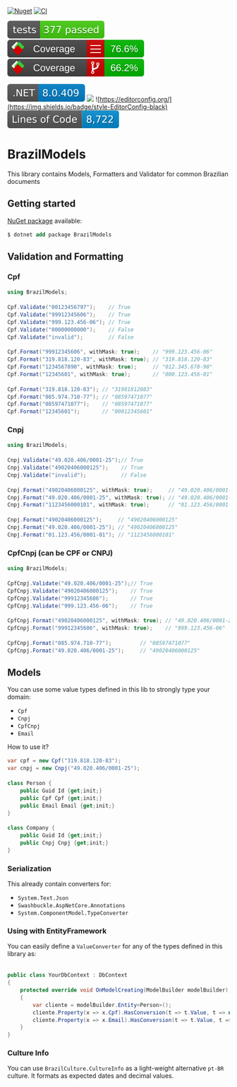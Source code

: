 [![Nuget](https://img.shields.io/nuget/v/BrazilModels.svg?style=flat)](https://www.nuget.org/packages/BrazilModels)
[![CI](https://github.com/lucasteles/BrazilModels/actions/workflows/ci.yml/badge.svg)](https://github.com/lucasteles/BrazilModels/actions/workflows/ci.yml)

![](https://raw.githubusercontent.com/lucasteles/BrazilModels/site/test_report_badge.svg)
![](https://raw.githubusercontent.com/lucasteles/BrazilModels/site/badge_linecoverage.svg)
![](https://raw.githubusercontent.com/lucasteles/BrazilModels/site/badge_branchcoverage.svg)

![](https://raw.githubusercontent.com/lucasteles/BrazilModels/site/dotnet_version_badge.svg)
![](https://img.shields.io/badge/Lang-C%23-green)
![https://editorconfig.org/](https://img.shields.io/badge/style-EditorConfig-black)
![](https://raw.githubusercontent.com/lucasteles/BrazilModels/site/lines_badge.svg)

# BrazilModels

This library contains Models, Formatters and Validator for common Brazilian documents

## Getting started

[NuGet package](https://www.nuget.org/packages/BrazilModels) available:

```ps
$ dotnet add package BrazilModels
```

## Validation and Formatting

### Cpf

```cs
using BrazilModels;

Cpf.Validate("00123456797");    // True
Cpf.Validate("99912345606");    // True
Cpf.Validate("999.123.456-06"); // True
Cpf.Validate("00000000000");    // False
Cpf.Validate("invalid");        // False

Cpf.Format("99912345606", withMask: true);    // "999.123.456-06"
Cpf.Format("319.818.120-83", withMask: true); // "319.818.120-83"
Cpf.Format("1234567890", withMask: true);     // "012.345.678-90"
Cpf.Format("12345601", withMask: true);       // "000.123.456-01"

Cpf.Format("319.818.120-83"); // "31981812083"
Cpf.Format("085.974.710-77"); // "08597471077"
Cpf.Format("08597471077");    // "08597471077"
Cpf.Format("12345601");       // "00012345601"
```

### Cnpj

```cs
using BrazilModels;

Cnpj.Validate("49.020.406/0001-25");// True
Cnpj.Validate("49020406000125");    // True
Cnpj.Validate("invalid");           // False

Cnpj.Format("49020406000125", withMask: true);     // "49.020.406/0001-25"
Cnpj.Format("49.020.406/0001-25", withMask: true); // "49.020.406/0001-25"
Cnpj.Format("1123456000101", withMask: true);      // "01.123.456/0001-01"

Cnpj.Format("49020406000125");     // "49020406000125"
Cnpj.Format("49.020.406/0001-25"); // "49020406000125"
Cnpj.Format("01.123.456/0001-01"); // "1123456000101"
```

### CpfCnpj (can be CPF or CNPJ)

```cs
using BrazilModels;

CpfCnpj.Validate("49.020.406/0001-25");// True
CpfCnpj.Validate("49020406000125");    // True
CpfCnpj.Validate("99912345606");       // True
CpfCnpj.Validate("999.123.456-06");    // True

CpfCnpj.Format("49020406000125", withMask: true); // "49.020.406/0001-25"
CpfCnpj.Format("99912345606", withMask: true);    // "999.123.456-06"

CpfCnpj.Format("085.974.710-77");         // "08597471077"
CpfCnpj.Format("49.020.406/0001-25");     // "49020406000125"
```

## Models

You can use some value types defined in this lib to strongly type your domain:

- `Cpf`
- `Cnpj`
- `CpfCnpj`
- `Email`

How to use it?

```cs
var cpf = new Cpf("319.818.120-83");
var cnpj = new Cnpj("49.020.406/0001-25");

class Person {
    public Guid Id {get;init;}
    public Cpf Cpf {get;init;}
    public Email Email {get;init;}
}

class Company {
    public Guid Id {get;init;}
    public Cnpj Cnpj {get;init;}
}

```

### Serialization

This already contain converters for:

- `System.Text.Json`
- `Swashbuckle.AspNetCore.Annotations`
- `System.ComponentModel.TypeConverter`

### Using with EntityFramework

You can easily define a `ValueConverter` for any of the types defined in this library as:

```cs

public class YourDbContext : DbContext
{
    protected override void OnModelCreating(ModelBuilder modelBuilder)
    {
        var cliente = modelBuilder.Entity<Person>();
        cliente.Property(x => x.Cpf).HasConversion(t => t.Value, t => new(t));
        cliente.Property(x => x.Email).HasConversion(t => t.Value, t => new(t));
    }
}

```

### Culture Info

You can use  `BrazilCulture.CultureInfo` as a light-weight alternative `pt-BR` culture. It formats as expected dates and
decimal values.
